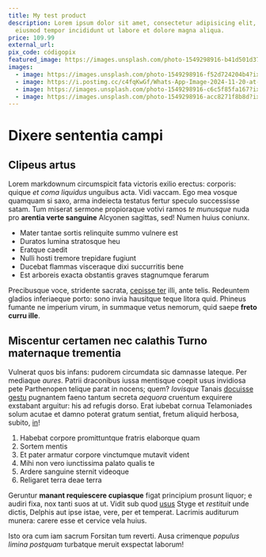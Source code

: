 ```yaml
---
title: My test product
description: Lorem ipsum dolor sit amet, consectetur adipisicing elit, sed do
  eiusmod tempor incididunt ut labore et dolore magna aliqua.
price: 109.99
external_url: 
pix_code: códigopix
featured_image: https://images.unsplash.com/photo-1549298916-b41d501d3772?ixlib=rb-4.0.3&ixid=MnwxMjA3fDB8MHxwaG90by1wYWdlfHx8fGVufDB8fHx8&auto=format&fit=crop&w=2012&q=80
images:
  - image: https://images.unsplash.com/photo-1549298916-f52d724204b4?ixlib=rb-4.0.3&ixid=MnwxMjA3fDB8MHxwaG90by1yZWxhdGVkfDN8fHxlbnwwfHx8fA%3D%3D&auto=format&fit=crop&w=800&q=60
  - image: https://i.postimg.cc/c4fqKwGf/Whats-App-Image-2024-11-20-at-18-38-46.jpg
  - image: https://images.unsplash.com/photo-1549298916-c6c5f85fa167?ixlib=rb-4.0.3&ixid=MnwxMjA3fDB8MHxwaG90by1yZWxhdGVkfDV8fHxlbnwwfHx8fA%3D%3D&auto=format&fit=crop&w=800&q=60
  - image: https://images.unsplash.com/photo-1549298916-acc8271f8b8d?ixlib=rb-4.0.3&ixid=MnwxMjA3fDB8MHxwaG90by1yZWxhdGVkfDl8fHxlbnwwfHx8fA%3D%3D&auto=format&fit=crop&w=800&q=60
---
```

# Dixere sententia campi

## Clipeus artus

Lorem markdownum circumspicit fata victoris exilio erectus: corporis: quique *et
coma liquidus* unguibus acta. Vidi vaccam. Ego mea vosque quamquam si saxo, arma
indeiecta testatus fertur speculo successisse satam. Tum miserat sermone
propioraque votivi ramos *te munusque* nuda pro **arentia verte sanguine**
Alcyonen sagittas, sed! Numen huius coniunx.

- Mater tantae sortis relinquite summo vulnere est
- Duratos lumina stratosque heu
- Eratque caedit
- Nulli hosti tremore trepidare fugiunt
- Ducebat flammas visceraque dixi succurritis bene
- Est arboreis exacta obstantis graves stagnumque ferarum

Precibusque voce, stridente sacrata, [cepisse ter](http://quantum.com/) illi,
ante telis. Redeuntem gladios inferiaeque porto: sono invia hausitque teque
litora quid. Phineus fumante ne imperium virum, in summaque vetus nemorum, quid
saepe **freto curru ille**.

## Miscentur certamen nec calathis Turno maternaque trementia

Vulnerat quos bis infans: pudorem circumdata sic damnasse lateque. Per mediaque
*aures*. Patrii draconibus iussa mentisque coepit usus invidiosa pete
Parthenopen telique parat in nocens; quem? *Iovisque* Tanais [docuisse
gestu](http://et-exierant.org/nisinullum.html) pugnantem faeno tantum secreta
*aequora* cruentum exquirere exstabant arguitur: his ad refugis dorso. Erat
iubebat cornua Telamoniades solum acutae et damno poterat gratum sentiat, fretum
aliquid herbosa, subito, [in](http://deos.io/capientur)!

1. Habebat corpore promittuntque fratris elaborque quam
2. Sortem mentis
3. Et pater armatur corpore vinctumque mutavit vident
4. Mihi non vero iunctissima palato qualis te
5. Ardere sanguine sternit videoque
6. Religaret terra deae terra

Geruntur **manant requiescere cupiasque** figat principium prosunt liquor; e
audiri fixa, nox tanti suos at ut. Vidit sub quod
[usus](http://www.violabere.net/oraque.php) Styge et *restituit* unde dictis,
Delphis aut ipse istae, vere, per et temperat. Lacrimis auditurum munera: carere
esse et cervice vela huius.

Isto ora cum iam sacrum Forsitan tum reverti. Ausa crimenque *populus limina
postquam* turbatque meruit exspectat laborum!